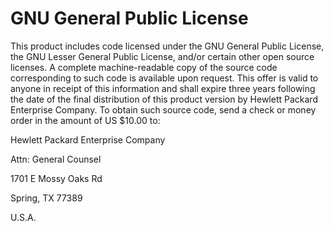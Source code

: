 # <a name="GUID-B2799C5C-E8CC-4076-BA5C-764EFE025284"/> GNU General Public License

This product includes code licensed under the GNU General Public License, the GNU Lesser General Public License, and/or certain other open source licenses. A complete machine-readable copy of the source code corresponding to such code is available upon request. This offer is valid to anyone in receipt of this information and shall expire three years following the date of the final distribution of this product version by Hewlett Packard Enterprise Company. To obtain such source code, send a check or money order in the amount of US $10.00 to:

Hewlett Packard Enterprise Company

Attn: General Counsel

1701 E Mossy Oaks Rd

Spring, TX 77389

U.S.A.

